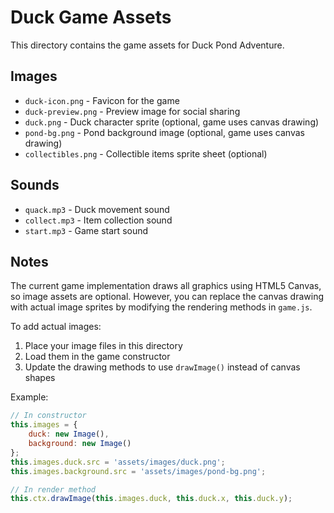 # Duck Game Assets

This directory contains the game assets for Duck Pond Adventure.

## Images
- `duck-icon.png` - Favicon for the game
- `duck-preview.png` - Preview image for social sharing
- `duck.png` - Duck character sprite (optional, game uses canvas drawing)
- `pond-bg.png` - Pond background image (optional, game uses canvas drawing)
- `collectibles.png` - Collectible items sprite sheet (optional)

## Sounds
- `quack.mp3` - Duck movement sound
- `collect.mp3` - Item collection sound
- `start.mp3` - Game start sound

## Notes
The current game implementation draws all graphics using HTML5 Canvas, so image assets are optional. However, you can replace the canvas drawing with actual image sprites by modifying the rendering methods in `game.js`.

To add actual images:
1. Place your image files in this directory
2. Load them in the game constructor
3. Update the drawing methods to use `drawImage()` instead of canvas shapes

Example:
```javascript
// In constructor
this.images = {
    duck: new Image(),
    background: new Image()
};
this.images.duck.src = 'assets/images/duck.png';
this.images.background.src = 'assets/images/pond-bg.png';

// In render method
this.ctx.drawImage(this.images.duck, this.duck.x, this.duck.y);
```
